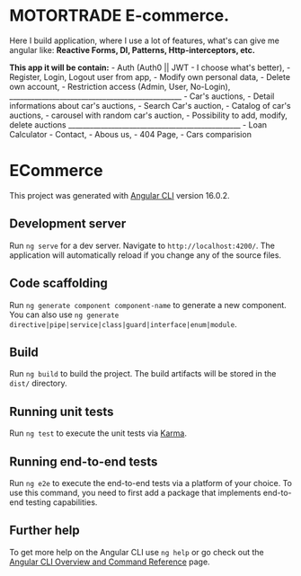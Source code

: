 # MOTORTRADE E-commerce.

Here I build application, where I use a lot of features, what's can give me angular like: **Reactive Forms, DI, Patterns, Http-interceptors, etc.**

**This app it will be contain:**
    - Auth (Auth0 || JWT - I choose what's better), 
    - Register, Login, Logout user from app,
    - Modify own personal data,
    - Delete own account,
    - Restriction access (Admin, User, No-Login), 
    ________________________________________________
    - Car's auctions,
    - Detail informations about car's auctions,
    - Search Car's auction,
    - Catalog of car's auctions,
    - carousel with random car's auction,
    - Possibility to add, modify, delete auctions
    ________________________________________________
    - Loan Calculator
    - Contact,
    - Abous us,
    - 404 Page,
    - Cars comparision


# ECommerce

This project was generated with [Angular CLI](https://github.com/angular/angular-cli) version 16.0.2.

## Development server

Run `ng serve` for a dev server. Navigate to `http://localhost:4200/`. The application will automatically reload if you change any of the source files.

## Code scaffolding

Run `ng generate component component-name` to generate a new component. You can also use `ng generate directive|pipe|service|class|guard|interface|enum|module`.

## Build

Run `ng build` to build the project. The build artifacts will be stored in the `dist/` directory.

## Running unit tests

Run `ng test` to execute the unit tests via [Karma](https://karma-runner.github.io).

## Running end-to-end tests

Run `ng e2e` to execute the end-to-end tests via a platform of your choice. To use this command, you need to first add a package that implements end-to-end testing capabilities.

## Further help

To get more help on the Angular CLI use `ng help` or go check out the [Angular CLI Overview and Command Reference](https://angular.io/cli) page.
